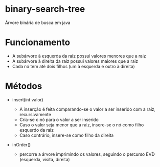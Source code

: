 # binary-search-tree
Árvore binária de busca em java


# Funcionamento
* A subárvore à esquerda da raiz possui valores menores que a raiz
* A subárvore à direita da raiz possui valores maiores que a raiz
* Cada nó tem até dois filhos (um à esquerda e outro à direita)

# Métodos
* insert(int valor)
  * A inserção é feita comparando-se o valor a ser inserido com a raiz, recursivamente
  * Cria-se o nó para o valor a ser inserido
  * Caso o valor seja menor que a raiz, insere-se o nó como filho esquerdo da raiz
  * Caso contrário, insere-se como filho da direita 
  
* inOrder()
  * percorre a árvore imprimindo os valores, seguindo o percurso EVD (esquerda, visita, direita) 
